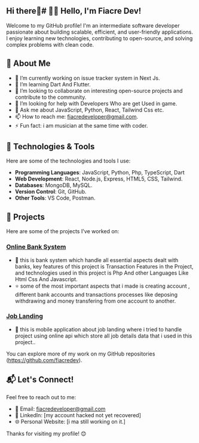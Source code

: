 ## Hi there👋# 👨‍💻 Hello, I'm Fiacre Dev!

Welcome to my GitHub profile! I'm an intermediate software developer passionate about building scalable, efficient, and user-friendly applications. I enjoy learning new technologies, contributing to open-source, and solving complex problems with clean code.

## 🚀 About Me

- 🔭 I’m currently working on issue tracker system in Next Js.
- 🌱 I’m learning Dart And Flutter.
- 👯 I’m looking to collaborate on interesting open-source projects and contribute to the community.
- 🤔 I’m looking for help with Developers Who are get Used in game.
- 💬 Ask me about JavaScript, Python, React, Tailwind Css etc.
- 📫 How to reach me: fiacredeveloper@gmail.com.
- ⚡ Fun fact: i am musician at the same time with coder.

## 🔧 Technologies & Tools

Here are some of the technologies and tools I use:

- **Programming Languages**: JavaScript, Python, Php, TypeScript, Dart
- **Web Development**: React, Node.js, Express, HTML5, CSS, Tailwind.
- **Databases**: MongoDB, MySQL.
- **Version Control**: Git, GitHub.
- **Other Tools**: VS Code, Postman.

## 🌟 Projects

Here are some of the projects I've worked on:

### [Online Bank System](https://github.com/fiacredev/online-bank-system-php)
- 📝 this is bank system which handle all essential aspects dealt with banks, key features of this project is Transaction Features in the Project, and technologies used in this project is Php And other Languages Like Html Css And Javascript.
- ⭐️ some of the most important aspects that i made is creating account , different bank accounts and transactions processes like deposing withdrawing and money transfering from one account to another.

### [Job Landing](link-to-repo)
- 📝 this is mobile application about job landing where i tried to handle project using online api which store all job details data that i used in this project..

You can explore more of my work on my GitHub repositories (https://github.com/fiacredev).

## 📬 Let's Connect!

Feel free to reach out to me:

- 📧 Email: fiacredeveloper@gmail.com
- 💼 LinkedIn: [my account hacked not yet recovered]
- 🌐 Personal Website: [i ma still working on it.]

Thanks for visiting my profile! 😊


